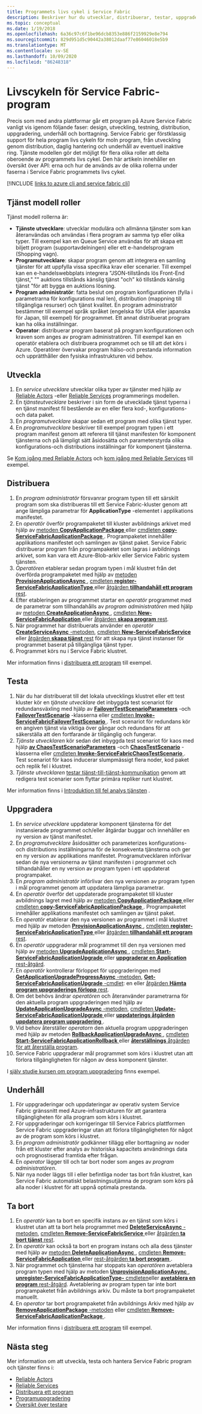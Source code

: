 ```yaml
---
title: Programmets livs cykel i Service Fabric
description: Beskriver hur du utvecklar, distribuerar, testar, uppgraderar, underhåller och tar bort Service Fabric program.
ms.topic: conceptual
ms.date: 1/19/2018
ms.openlocfilehash: 6a36c97c6f1be96dcb8353e886f2159929e8e794
ms.sourcegitcommit: 829d951d5c90442a38012daaf77e86046018e5b9
ms.translationtype: MT
ms.contentlocale: sv-SE
ms.lasthandoff: 10/09/2020
ms.locfileid: "86248318"
---
```

# <a name="service-fabric-application-lifecycle"></a>Livscykeln för Service Fabric-program
Precis som med andra plattformar går ett program på Azure Service Fabric vanligt vis igenom följande faser: design, utveckling, testning, distribution, uppgradering, underhåll och borttagning. Service Fabric ger förstklassig support för hela program livs cykeln för moln program, från utveckling genom distribution, daglig hantering och underhåll av eventuell inaktive ring. Tjänste modellen gör det möjligt för flera olika roller att delta oberoende av programmets livs cykel. Den här artikeln innehåller en översikt över API: erna och hur de används av de olika rollerna under faserna i Service Fabric programmets livs cykel.

[!INCLUDE [links to azure cli and service fabric cli](../../includes/service-fabric-sfctl.md)]

## <a name="service-model-roles"></a>Tjänst modell roller
Tjänst modell rollerna är:

* **Tjänste utvecklare**: utvecklar modulära och allmänna tjänster som kan återanvändas och användas i flera program av samma typ eller olika typer. Till exempel kan en Queue Service användas för att skapa ett biljett program (supportavdelningen) eller ett e-handelsprogram (Shopping vagn).
* **Programutvecklare**: skapar program genom att integrera en samling tjänster för att uppfylla vissa specifika krav eller scenarier. Till exempel kan en e-handelswebbplats integrera "JSON-tillstånds lös Front-End tjänst," "" auktions tillstånds känslig tjänst "och" kö tillstånds känslig tjänst "för att bygga en auktions lösning.
* **Program administratör**: fatta beslut om program konfigurationen (fylla i parametrarna för konfigurations mal len), distribution (mappning till tillgängliga resurser) och tjänst kvalitet. En program administratör bestämmer till exempel språk språket (engelska för USA eller japanska för Japan, till exempel) för programmet. Ett annat distribuerat program kan ha olika inställningar.
* **Operator**: distribuerar program baserat på program konfigurationen och kraven som anges av program administratören. Till exempel kan en operatör etablera och distribuera programmet och se till att det körs i Azure. Operatörer övervakar program hälso-och prestanda information och upprätthåller den fysiska infrastrukturen vid behov.

## <a name="develop"></a>Utveckla
1. En *service utvecklare* utvecklar olika typer av tjänster med hjälp av [Reliable Actors](service-fabric-reliable-actors-introduction.md) -eller [Reliable Services](service-fabric-reliable-services-introduction.md) programmerings modellen.
2. En *tjänsteutvecklare* beskriver i sin form de utvecklade tjänst typerna i en tjänst manifest fil bestående av en eller flera kod-, konfigurations-och data paket.
3. En *programutvecklare* skapar sedan ett program med olika tjänst typer.
4. En *programutvecklare* beskriver till exempel program typen i ett program manifest genom att referera till tjänst manifesten för komponent tjänsterna och på lämpligt sätt åsidosätta och parameterstyrda olika konfigurations-och distributions inställningar för komponent tjänsterna.

Se [Kom igång med Reliable Actors](service-fabric-reliable-actors-get-started.md) och [kom igång med Reliable Services](service-fabric-reliable-services-quick-start.md) till exempel.

## <a name="deploy"></a>Distribuera
1. En *program administratör* försvanrar program typen till ett särskilt program som ska distribueras till ett Service Fabric-kluster genom att ange lämpliga parametrar för **ApplicationType** -elementet i applikations manifestet.
2. En *operatör* överför programpaketet till kluster avbildnings arkivet med hjälp av [metoden **CopyApplicationPackage** ](/dotnet/api/system.fabric.fabricclient.applicationmanagementclient) eller [cmdleten **copy-ServiceFabricApplicationPackage** ](/powershell/module/servicefabric/copy-servicefabricapplicationpackage?view=azureservicefabricps). Programpaketet innehåller applikations manifestet och samlingen av tjänst paket. Service Fabric distribuerar program från programpaketet som lagras i avbildnings arkivet, som kan vara ett Azure-Blob-arkiv eller Service Fabric system tjänsten.
3. *Operatören* etablerar sedan program typen i mål klustret från det överförda programpaketet med hjälp av [metoden **ProvisionApplicationAsync** ](/dotnet/api/system.fabric.fabricclient.applicationmanagementclient), [cmdleten **register-ServiceFabricApplicationType** ](/powershell/module/servicefabric/register-servicefabricapplicationtype)eller [åtgärden **tillhandahåll ett program** rest](/rest/api/servicefabric/provision-an-application).
4. Efter etableringen av programmet startar en *operatör* programmet med de parametrar som tillhandahålls av *program administratören* med hjälp av [metoden **CreateApplicationAsync** ](/dotnet/api/system.fabric.fabricclient.applicationmanagementclient), [cmdleten **New-ServiceFabricApplication** ](/powershell/module/servicefabric/new-servicefabricapplication)eller [åtgärden **skapa program** rest](/rest/api/servicefabric/create-an-application).
5. När programmet har distribuerats använder en *operatör* [ **CreateServiceAsync** -metoden](/dotnet/api/system.fabric.fabricclient.servicemanagementclient), [cmdleten **New-ServiceFabricService** ](/powershell/module/servicefabric/new-servicefabricservice)eller [åtgärden **skapa tjänst** rest](/rest/api/servicefabric/create-a-service) för att skapa nya tjänst instanser för programmet baserat på tillgängliga tjänst typer.
6. Programmet körs nu i Service Fabric klustret.

Mer information finns i [distribuera ett program](service-fabric-deploy-remove-applications.md) till exempel.

## <a name="test"></a>Testa
1. När du har distribuerat till det lokala utvecklings klustret eller ett test kluster kör en *tjänste utvecklare* det inbyggda test scenariot för redundansväxling med hjälp av [**FailoverTestScenarioParameters**](/dotnet/api/system.fabric.testability.scenario.failovertestscenarioparameters) -och [**FailoverTestScenario**](/dotnet/api/system.fabric.testability.scenario.failovertestscenario) -klasserna eller [cmdleten **Invoke-ServiceFabricFailoverTestScenario** ](/powershell/module/servicefabric/invoke-servicefabricfailovertestscenario?view=azureservicefabricps). Test scenariot för redundans kör en angiven tjänst via viktiga över gångar och redundans för att säkerställa att den fortfarande är tillgänglig och fungerar.
2. *Tjänste utvecklaren* kör sedan det inbyggda test scenariot för kaos med hjälp [**av ChaosTestScenarioParameters**](/dotnet/api/system.fabric.testability.scenario.chaostestscenarioparameters) -och [**ChaosTestScenario**](/dotnet/api/system.fabric.testability.scenario.chaostestscenario) -klasserna eller [cmdleten **Invoke-ServiceFabricChaosTestScenario** ](/powershell/module/servicefabric/invoke-servicefabricchaostestscenario?view=azureservicefabricps). Test scenariot för kaos inducerar slumpmässigt flera noder, kod paket och replik fel i klustret.
3. *Tjänste utvecklaren* [testar tjänst-till-tjänst-kommunikation](service-fabric-testability-scenarios-service-communication.md) genom att redigera test scenarier som flyttar primära repliker runt klustret.

Mer information finns i [Introduktion till fel analys tjänsten](service-fabric-testability-overview.md) .

## <a name="upgrade"></a>Uppgradera
1. En *service utvecklare* uppdaterar komponent tjänsterna för det instansierade programmet och/eller åtgärdar buggar och innehåller en ny version av tjänst manifestet.
2. En *programutvecklare* åsidosätter och parameterizes konfigurations-och distributions inställningarna för de konsekventa tjänsterna och ger en ny version av applikations manifestet. Programutvecklaren införlivar sedan de nya versionerna av tjänst manifesten i programmet och tillhandahåller en ny version av program typen i ett uppdaterat programpaket.
3. En *program administratör* införlivar den nya versionen av program typen i mål programmet genom att uppdatera lämpliga parametrar.
4. En *operatör* överför det uppdaterade programpaketet till kluster avbildnings lagret med hjälp av [metoden **CopyApplicationPackage** ](/dotnet/api/system.fabric.fabricclient.applicationmanagementclient) eller [cmdleten **copy-ServiceFabricApplicationPackage** ](/powershell/module/servicefabric/copy-servicefabricapplicationpackage?view=azureservicefabricps). Programpaketet innehåller applikations manifestet och samlingen av tjänst paket.
5. En *operatör* etablerar den nya versionen av programmet i mål klustret med hjälp av metoden [ **ProvisionApplicationAsync** ](/dotnet/api/system.fabric.fabricclient.applicationmanagementclient), [cmdleten **register-ServiceFabricApplicationType** ](/powershell/module/servicefabric/register-servicefabricapplicationtype)eller [åtgärden **tillhandahåll ett program** rest](/rest/api/servicefabric/provision-an-application).
6. En *operatör* uppgraderar mål programmet till den nya versionen med hjälp av [metoden **UpgradeApplicationAsync** ](/dotnet/api/system.fabric.fabricclient.applicationmanagementclient), [cmdleten **Start-ServiceFabricApplicationUpgrade** ](/powershell/module/servicefabric/start-servicefabricapplicationupgrade)eller [ **uppgraderar en Application** rest-åtgärd](/rest/api/servicefabric/upgrade-an-application).
7. En *operatör* kontrollerar förloppet för uppgraderingen med [ **GetApplicationUpgradeProgressAsync** -metoden](/dotnet/api/system.fabric.fabricclient.applicationmanagementclient), [ **Get-ServiceFabricApplicationUpgrade** -cmdlet](/powershell/module/servicefabric/get-servicefabricapplicationupgrade): en eller [åtgärden **Hämta program uppgraderings förlopp** rest](/rest/api/servicefabric/get-the-progress-of-an-application-upgrade1).
8. Om det behövs ändrar *operatören* och återanvänder parametrarna för den aktuella program uppgraderingen med hjälp av [ **UpdateApplicationUpgradeAsync** -metoden](/dotnet/api/system.fabric.fabricclient.applicationmanagementclient), [cmdleten **Update-ServiceFabricApplicationUpgrade** ](/powershell/module/servicefabric/update-servicefabricapplicationupgrade)eller [ **uppdaterings åtgärden uppdatera program uppgradering** ](/rest/api/servicefabric/update-an-application-upgrade).
9. Vid behov återställer *operatorn* den aktuella program uppgraderingen med hjälp av metoden [ **RollbackApplicationUpgradeAsync** ](/dotnet/api/system.fabric.fabricclient.applicationmanagementclient), [cmdleten **Start-ServiceFabricApplicationRollback** ](/powershell/module/servicefabric/start-servicefabricapplicationrollback)eller [ **återställnings** åtgärden för att återställa program](/rest/api/servicefabric/rollback-an-application-upgrade).
10. Service Fabric uppgraderar mål programmet som körs i klustret utan att förlora tillgängligheten för någon av dess komponent tjänster.

I [själv studie kursen om program uppgradering](service-fabric-application-upgrade-tutorial.md) finns exempel.

## <a name="maintain"></a>Underhåll
1. För uppgraderingar och uppdateringar av operativ system Service Fabric gränssnitt med Azure-infrastrukturen för att garantera tillgängligheten för alla program som körs i klustret.
2. För uppgraderingar och korrigeringar till Service Fabrics plattformen Service Fabric uppgraderingar utan att förlora tillgängligheten för något av de program som körs i klustret.
3. En *program administratör* godkänner tillägg eller borttagning av noder från ett kluster efter analys av historiska kapacitets användnings data och prognostiserad framtida efter frågan.
4. En *operator* lägger till och tar bort noder som anges av *program administratören*.
5. När nya noder läggs till i eller befintliga noder tas bort från klustret, kan Service Fabric automatiskt belastningsutjämna de program som körs på alla noder i klustret för att uppnå optimala prestanda.

## <a name="remove"></a>Ta bort
1. En *operatör* kan ta bort en specifik instans av en tjänst som körs i klustret utan att ta bort hela programmet med [ **DeleteServiceAsync** -metoden](/dotnet/api/system.fabric.fabricclient.servicemanagementclient), [cmdleten **Remove-ServiceFabricService** ](/powershell/module/servicefabric/remove-servicefabricservice)eller [åtgärden **ta bort tjänst** rest](/rest/api/servicefabric/delete-a-service).  
2. En *operatör* kan också ta bort en program instans och alla dess tjänster med hjälp av [metoden **DeleteApplicationAsync** ](/dotnet/api/system.fabric.fabricclient.applicationmanagementclient), [cmdleten **Remove-ServiceFabricApplication** ](/powershell/module/servicefabric/remove-servicefabricapplication)eller [rest-åtgärden **ta bort program** ](/rest/api/servicefabric/delete-an-application).
3. När programmet och tjänsterna har stoppats kan *operatören* avetablera program typen med hjälp av metoden [ **UnprovisionApplicationAsync** ](/dotnet/api/system.fabric.fabricclient.applicationmanagementclient), [ **unregister-ServiceFabricApplicationType-** cmdleten](/powershell/module/servicefabric/unregister-servicefabricapplicationtype)eller [ **avetablera en program** rest-åtgärd](/rest/api/servicefabric/unprovision-an-application). Avetablering av program typen tar inte bort programpaketet från avbildnings arkiv. Du måste ta bort programpaketet manuellt.
4. En *operator* tar bort programpaketet från avbildnings Arkiv med hjälp av [ **RemoveApplicationPackage** -metoden](/dotnet/api/system.fabric.fabricclient.applicationmanagementclient) eller [cmdleten **Remove-ServiceFabricApplicationPackage** ](/powershell/module/servicefabric/remove-servicefabricapplicationpackage?view=azureservicefabricps).

Mer information finns i [distribuera ett program](service-fabric-deploy-remove-applications.md) till exempel.

## <a name="next-steps"></a>Nästa steg
Mer information om att utveckla, testa och hantera Service Fabric program och tjänster finns i:

* [Reliable Actors](service-fabric-reliable-actors-introduction.md)
* [Reliable Services](service-fabric-reliable-services-introduction.md)
* [Distribuera ett program](service-fabric-deploy-remove-applications.md)
* [Programuppgradering](service-fabric-application-upgrade.md)
* [Översikt över testare](service-fabric-testability-overview.md)
